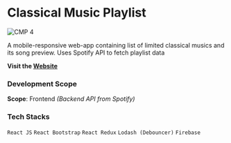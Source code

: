 # Classical Music Playlist

![CMP 4](https://user-images.githubusercontent.com/81514521/129085164-e51a01f9-a0ab-445b-8ca8-891f528a98ba.jpg)

A mobile-responsive web-app containing list of limited classical musics and its song preview. Uses Spotify API to fetch playlist data

**Visit the [Website](https://classical-music-playlist.web.app/)**

### Development Scope
**Scope**: Frontend
_(Backend API from Spotify)_

### Tech Stacks
```React JS```
```React Bootstrap```
```React Redux```
```Lodash (Debouncer)```
```Firebase```
